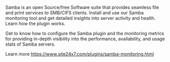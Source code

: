 Samba is an open Source/free Software suite that provides seamless file and print services to SMB/CIFS clients. Install and use our Samba monitoring tool and get detailed insights into server activity and health. Learn how the plugin works.

Get to know how to configure the Samba plugin and the monitoring metrics for providing in-depth visibility into the performance, availability, and usage stats of Samba servers.

Learn more https://www.site24x7.com/plugins/samba-monitoring.html
